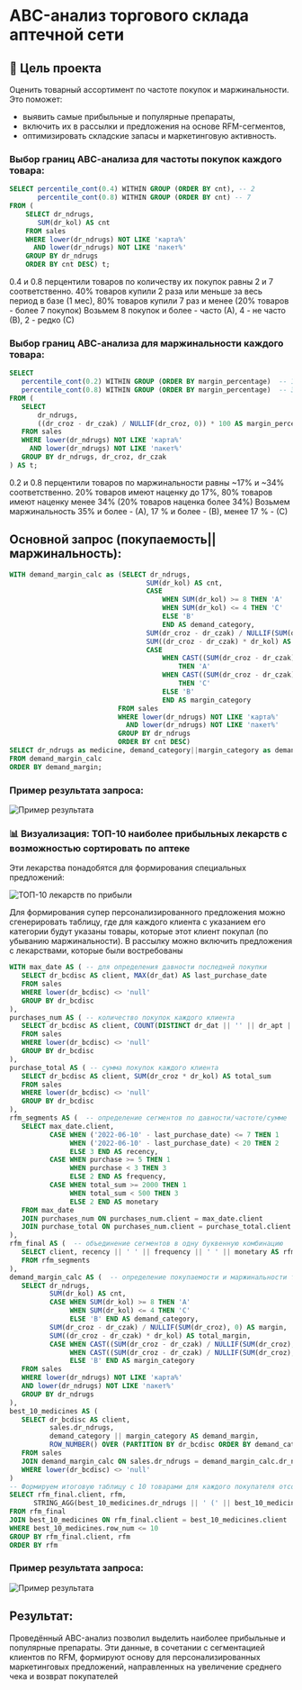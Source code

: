 # ABC-анализ торгового склада аптечной сети

## 🎯 Цель проекта

Оценить товарный ассортимент по частоте покупок и маржинальности.  
Это поможет:
- выявить самые прибыльные и популярные препараты,
- включить их в рассылки и предложения на основе RFM-сегментов,
- оптимизировать складские запасы и маркетинговую активность.

### Выбор границ АВС-анализа для частоты покупок каждого товара:

``` sql
SELECT percentile_cont(0.4) WITHIN GROUP (ORDER BY cnt), -- 2
	   percentile_cont(0.8) WITHIN GROUP (ORDER BY cnt) -- 7
FROM (
	SELECT dr_ndrugs,
	   SUM(dr_kol) AS cnt
	FROM sales
	WHERE lower(dr_ndrugs) NOT LIKE 'карта%'
	  AND lower(dr_ndrugs) NOT LIKE 'пакет%'
	GROUP BY dr_ndrugs
	ORDER BY cnt DESC) t;

```
0.4 и 0.8 перцентили товаров по количеству их покупок равны 2 и 7 соответственно. 
40% товаров купили 2 раза или меньше за весь период в базе (1 мес), 80% товаров купили 7 раз и менее (20% товаров - более 7 покупок)
Возьмем 8 покупок и более - часто (А), 4 - не часто (В), 2 - редко (С)


### Выбор границ АВС-анализа для  маржинальности каждого товара:

``` sql
SELECT
   percentile_cont(0.2) WITHIN GROUP (ORDER BY margin_percentage)  -- 16.7 
   percentile_cont(0.8) WITHIN GROUP (ORDER BY margin_percentage)  -- 34.36 
FROM (
   SELECT
       dr_ndrugs,
       ((dr_croz - dr_czak) / NULLIF(dr_croz, 0)) * 100 AS margin_percentage
   FROM sales
   WHERE lower(dr_ndrugs) NOT LIKE 'карта%'
     AND lower(dr_ndrugs) NOT LIKE 'пакет%'
   GROUP BY dr_ndrugs, dr_croz, dr_czak
) AS t;
```
0.2 и 0.8 перцентили товаров по маржинальности равны  ~17%  и ~34% соответственно. 
20% товаров имеют наценку до 17%, 80% товаров имеют наценку менее  34% (20% товаров наценка более 34%)
Возьмем маржинальность 35% и более  - (А), 17 % и более - (В),  менее 17 %  -  (С)


## Основной запрос (покупаемость||маржинальность):

``` sql
WITH demand_margin_calc as (SELECT dr_ndrugs,
                                  SUM(dr_kol) AS cnt,
                                  CASE
                                      WHEN SUM(dr_kol) >= 8 THEN 'A'
                                      WHEN SUM(dr_kol) <= 4 THEN 'C'
                                      ELSE 'B'
                                      END AS demand_category,
                                  SUM(dr_croz - dr_czak) / NULLIF(SUM(dr_croz), 0) as percent,
                                  SUM((dr_croz - dr_czak) * dr_kol) AS total_margin, -- расчет маржи в деньгах для товара
                                  CASE
                                      WHEN CAST((SUM(dr_croz - dr_czak) / NULLIF(SUM(dr_croz), 0)) as numeric) >= 0.35
                                          THEN 'A'
                                      WHEN CAST((SUM(dr_croz - dr_czak) / NULLIF(SUM(dr_croz), 0)) as numeric) <= 0.17
                                          THEN 'C'
                                      ELSE 'B'
                                      END AS margin_category
                           FROM sales
                           WHERE lower(dr_ndrugs) NOT LIKE 'карта%'
                             AND lower(dr_ndrugs) NOT LIKE 'пакет%'
                           GROUP BY dr_ndrugs
                           ORDER BY cnt DESC)
SELECT dr_ndrugs as medicine, demand_category||margin_category as demand_margin
FROM demand_margin_calc
ORDER BY demand_margin;
```

### Пример результата запроса:
![Пример результата](images/examp1.png)

### 📊 Визуализация: ТОП-10 наиболее прибыльных лекарств с возможностью сортировать по аптеке
Эти лекарства понадобятся для формирования специальных предложений:

![ТОП-10 лекарств по прибыли](images/top10.png)

 
Для формирования супер персонализированного предложения можно сгенерировать таблицу, где для каждого клиента с указанием его категории будут указаны товары, которые этот клиент покупал (по убыванию маржинальности). В рассылку можно включить предложения с лекарствами, которые были востребованы

``` sql
WITH max_date AS ( -- для определения давности последней покупки
   SELECT dr_bcdisc AS client, MAX(dr_dat) AS last_purchase_date
   FROM sales
   WHERE lower(dr_bcdisc) <> 'null'
   GROUP BY dr_bcdisc
),
purchases_num AS ( -- количество покупок каждого клиента
   SELECT dr_bcdisc AS client, COUNT(DISTINCT dr_dat || '' || dr_apt || '' || dr_nchk) AS purchase
   FROM sales
   WHERE lower(dr_bcdisc) <> 'null'
   GROUP BY dr_bcdisc
),
purchase_total AS ( -- сумма покупок каждого клиента
   SELECT dr_bcdisc AS client, SUM(dr_croz * dr_kol) AS total_sum
   FROM sales
   WHERE lower(dr_bcdisc) <> 'null'
   GROUP BY dr_bcdisc
),
rfm_segments AS (  -- определение сегментов по давности/частоте/сумме
   SELECT max_date.client,
          CASE WHEN ('2022-06-10' - last_purchase_date) <= 7 THEN 1
               WHEN ('2022-06-10' - last_purchase_date) < 20 THEN 2
               ELSE 3 END AS recency,
          CASE WHEN purchase >= 5 THEN 1
               WHEN purchase < 3 THEN 3
               ELSE 2 END AS frequency,
          CASE WHEN total_sum >= 2000 THEN 1
               WHEN total_sum < 500 THEN 3
               ELSE 2 END AS monetary
   FROM max_date
   JOIN purchases_num ON purchases_num.client = max_date.client
   JOIN purchase_total ON purchases_num.client = purchase_total.client
),
rfm_final AS (  -- объединение сегментов в одну буквенную комбинацию
   SELECT client, recency || ' ' || frequency || ' ' || monetary AS rfm
   FROM rfm_segments
),
demand_margin_calc AS (  -- определение покупаемости и маржинальности товаров
   SELECT dr_ndrugs,
          SUM(dr_kol) AS cnt,
          CASE WHEN SUM(dr_kol) >= 8 THEN 'A'
               WHEN SUM(dr_kol) <= 4 THEN 'C'
               ELSE 'B' END AS demand_category,
          SUM(dr_croz - dr_czak) / NULLIF(SUM(dr_croz), 0) AS margin,
          SUM((dr_croz - dr_czak) * dr_kol) AS total_margin,
          CASE WHEN CAST((SUM(dr_croz - dr_czak) / NULLIF(SUM(dr_croz), 0)) AS numeric) >= 0.35 THEN 'A'
               WHEN CAST((SUM(dr_croz - dr_czak) / NULLIF(SUM(dr_croz), 0)) AS numeric) <= 0.17 THEN 'C'
               ELSE 'B' END AS margin_category
   FROM sales
   WHERE lower(dr_ndrugs) NOT LIKE 'карта%'
   AND lower(dr_ndrugs) NOT LIKE 'пакет%'
   GROUP BY dr_ndrugs
),
best_10_medicines AS (
   SELECT dr_bcdisc AS client,
          sales.dr_ndrugs,
          demand_category || margin_category AS demand_margin,
          ROW_NUMBER() OVER (PARTITION BY dr_bcdisc ORDER BY demand_category || margin_category) AS row_num
   FROM sales
   JOIN demand_margin_calc ON sales.dr_ndrugs = demand_margin_calc.dr_ndrugs
   WHERE lower(dr_bcdisc) <> 'null'
)
-- Формируем итоговую таблицу с 10 товарами для каждого покупателя отсортированными по ‘ухудшению’ demand_margin
SELECT rfm_final.client, rfm,
      STRING_AGG(best_10_medicines.dr_ndrugs || ' (' || best_10_medicines.demand_margin || ')', ', ') AS medicines
FROM rfm_final
JOIN best_10_medicines ON rfm_final.client = best_10_medicines.client
WHERE best_10_medicines.row_num <= 10
GROUP BY rfm_final.client, rfm
ORDER BY rfm

```
### Пример результата запроса:
![Пример результата](images/examp2.png)


## Результат:
Проведённый ABC-анализ позволил выделить наиболее прибыльные и популярные препараты. Эти данные, в сочетании с сегментацией клиентов по RFM, формируют основу для персонализированных маркетинговых предложений, направленных на увеличение среднего чека и возврат покупателей
